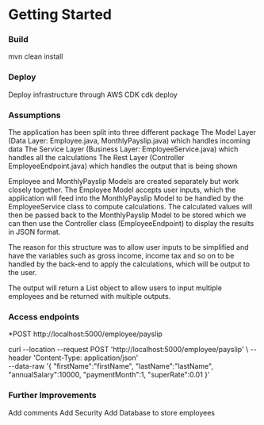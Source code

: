 # Getting Started

### Build
mvn clean install

### Deploy
Deploy infrastructure through AWS CDK
cdk deploy

### Assumptions 
The application has been split into three different package
	The Model Layer (Data Layer: Employee.java, MonthlyPayslip.java) which handles incoming data
	The Service Layer (Business Layer: EmployeeService.java) which handles all the calculations
	The Rest Layer (Controller EmployeeEndpoint.java) which handles the output that is being shown
	
Employee and MonthlyPayslip Models are created separately but work closely together. The Employee Model accepts user inputs, which the application will feed into the MonthlyPayslip Model to be handled by the EmployeeService class to compute calculations. The calculated values will then be passed back to the MonthlyPayslip Model to be stored which we can then use the Controller class (EmployeeEndpoint) to display the results in JSON format.

The reason for this structure was to allow user inputs to be simplified and have the variables such as gross income, income tax and so on to be handled by the back-end to apply the calculations, which will be output to the user.

The output will return a List object to allow users to input multiple employees and be returned with multiple outputs.

### Access endpoints

*POST http://localhost:5000/employee/payslip

curl --location --request POST 'http://localhost:5000/employee/payslip' \ 
--header 'Content-Type: application/json' \
--data-raw '{
    "firstName":"firstName",
    "lastName":"lastName",
    "annualSalary":10000,
    "paymentMonth":1,
    "superRate":0.01
}'


### Further Improvements
Add comments
Add Security
Add Database to store employees